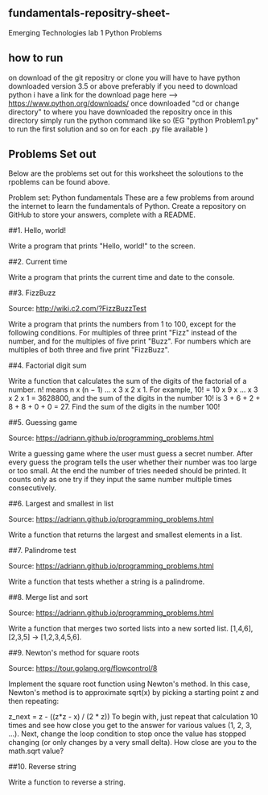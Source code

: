 ## fundamentals-repositry-sheet-
Emerging Technologies lab 1 Python Problems

## how to run 
on download of the git repositry or clone you will have to have python downloaded version 3.5 or above preferably 
if you need to download python i have a link for the download page here --> https://www.python.org/downloads/
once downloaded "cd or change directory" to where you have downloaded the repositry once in this directory simply run the python command like so (EG "python Problem1.py" to run the first solution and so on  for each .py file available )

## Problems Set out
Below are the problems set out for this worksheet the soloutions to the rpoblems can be found above.

Problem set: Python fundamentals
These are a few problems from around the internet to learn the fundamentals of Python. Create a repository on GitHub to store your answers, complete with a README.

##1. Hello, world!

Write a program that prints "Hello, world!" to the screen.

##2. Current time

Write a program that prints the current time and date to the console.

##3. FizzBuzz

Source: http://wiki.c2.com/?FizzBuzzTest

Write a program that prints the numbers from 1 to 100, except for the following conditions. For multiples of three print "Fizz" instead of the number, and for the multiples of five print "Buzz". For numbers which are multiples of both three and five print "FizzBuzz".

##4. Factorial digit sum

Write a function that calculates the sum of the digits of the factorial of a number. n! means n x (n − 1) ... x 3 x 2 x 1. For example, 10! = 10 x 9 x ... x 3 x 2 x 1 = 3628800, and the sum of the digits in the number 10! is 3 + 6 + 2 + 8 + 8 + 0 + 0 = 27. Find the sum of the digits in the number 100!

##5. Guessing game

Source: https://adriann.github.io/programming_problems.html

Write a guessing game where the user must guess a secret number. After every guess the program tells the user whether their number was too large or too small. At the end the number of tries needed should be printed. It counts only as one try if they input the same number multiple times consecutively.

##6. Largest and smallest in list

Source: https://adriann.github.io/programming_problems.html

Write a function that returns the largest and smallest elements in a list.

##7. Palindrome test

Source: https://adriann.github.io/programming_problems.html

Write a function that tests whether a string is a palindrome.

##8. Merge list and sort

Source: https://adriann.github.io/programming_problems.html

Write a function that merges two sorted lists into a new sorted list. [1,4,6],[2,3,5] → [1,2,3,4,5,6].

##9. Newton's method for square roots

Source: https://tour.golang.org/flowcontrol/8

Implement the square root function using Newton's method. In this case, Newton's method is to approximate sqrt(x) by picking a starting point z and then repeating:

z_next = z - ((z*z - x) / (2 * z))
To begin with, just repeat that calculation 10 times and see how close you get to the answer for various values (1, 2, 3, ...). Next, change the loop condition to stop once the value has stopped changing (or only changes by a very small delta). How close are you to the math.sqrt value?

##10. Reverse string

Write a function to reverse a string.
